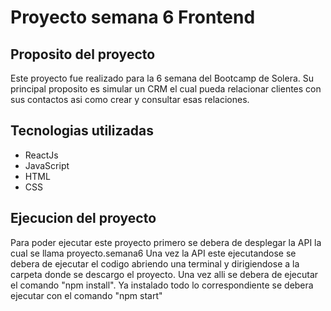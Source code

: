 # Proyecto semana 6 Frontend

## Proposito del proyecto
Este proyecto fue realizado para la 6 semana del Bootcamp de Solera. Su principal proposito es simular un CRM el cual pueda relacionar clientes con sus contactos asi como crear y consultar esas relaciones.

## Tecnologias utilizadas
- ReactJs
- JavaScript
- HTML
- CSS

## Ejecucion del proyecto
Para poder ejecutar este proyecto primero se debera de desplegar la API la cual se llama proyecto.semana6
Una vez la API este ejecutandose se debera de ejecutar el codigo abriendo una terminal y dirigiendose a la carpeta donde se descargo el proyecto. Una vez alli se debera de ejecutar el comando "npm install". Ya instalado todo lo correspondiente se debera ejecutar con el comando "npm start" 
